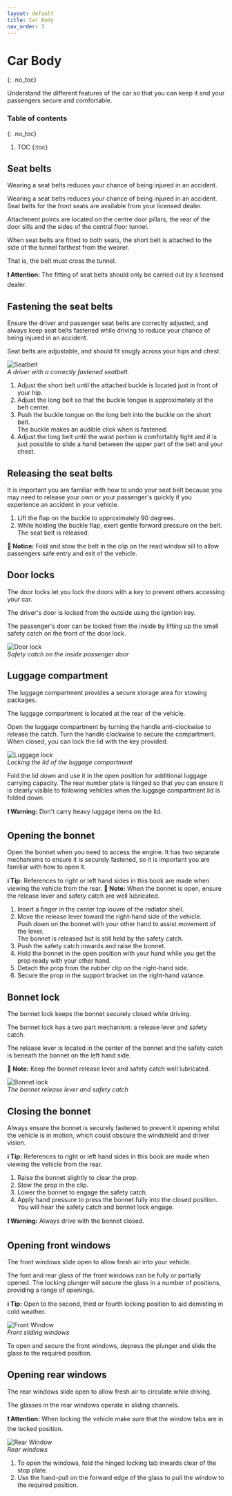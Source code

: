 ```yaml
---
layout: default
title: Car Body
nav_order: 3
---
```


# Car Body
{: .no_toc}

Understand the different features of the car so that you can keep it and your passengers secure and comfortable.

### Table of contents
{: .no_toc}

1. TOC
{:toc}

## Seat belts

Wearing a seat belts reduces your chance of being injured in an accident.

Wearing a seat belts reduces your chance of being injured in an accident. Seat belts for the front seats are available from your licensed dealer.

Attachment points are located on the centre door pillars, the rear of the door sills and the sides of the central floor tunnel.

When seat belts are fitted to both seats, the short belt is attached to the side of the tunnel farthest from the wearer.

That is, the belt must cross the tunnel.

**❗️ Attention:** The fitting of seat belts should only be carried out by a licensed dealer.

## Fastening the seat belts

Ensure the driver and passenger seat belts are correclty adjusted, and always keep seat belts fastened while driving to reduce your chance of being injured in an accident.

Seat belts are adjustable, and should fit snugly across your hips and chest.

![Seatbelt](/assets/images/Seatbelt.png)  
*A driver with a correctly fastened seatbelt.*

1. Adjust the short belt until the attached buckle is located just in front of your hip.
2. Adjust the long belt so that the buckle tongue is approximately at the belt center.
3. Push the buckle tongue on the long belt into the buckle on the short belt.  
The buckle makes an audible click when is fastened.
4. Adjust the long belt until the waist portion is comfortably tight and it is just possible to slide a hand between the upper part of the belt and your chest.

## Releasing the seat belts

It is important you are familiar with how to undo your seat belt because you may need to release your own or your passenger's quickly if you experience an accident in your vehicle.

1. Lift the flap on the buckle to approximately 90 degrees.
2. While holding the buckle flap, exert gentle forward pressure on the belt.  
The seat belt is released.

**🔎 Notice:** Fold and stow the belt in the clip on the read window sill to allow passengers safe entry and exit of the vehicle.

## Door locks

The door locks let you lock the doors with a key to prevent others accessing your car.

The driver's door is locked from the outside using the ignition key.

The passenger's door can be locked from the inside by lifting up the small safety catch on the front of the door lock.

![Door lock](/assets/images/DoorLock.png)  
*Safety catch on the inside passenger door*

## Luggage compartment

The luggage compartment provides a secure storage area for stowing packages.

The luggage compartment is located at the rear of the vehicle.

Open the luggage compartment by turning the handle anti-clockwise to release the catch. Turn the handle clockwise to secure the compartment. When closed, you can lock the lid with the key provided.

![Luggage lock](/assets/images/LuggageLock.png)  
*Locking the lid of the luggage compartment*

Fold the lid down and use it in the open position for additional luggage carrying capacity. The rear number plate is hinged so that you can ensure it is clearly visible to following vehicles when the luggage compartment lid is folded down.

**❗️ Warning:** Don't carry heavy luggage items on the lid.

## Opening the bonnet

Open the bonnet when you need to access the engine. It has two separate mechanisms to ensure it is securely fastened, so it is important you are familiar with how to open it.

**ℹ️ Tip:** References to right or left hand sides in this book are made when viewing the vehicle from the rear.
**📝 Note:** When the bonnet is open, ensure the release lever and safety catch are well lubricated.

1. Insert a finger in the center top louvre of the radiator shell.
2. Move the release lever toward the right-hand side of the vehicle.  
Push down on the bonnet with your other hand to assist movement of the lever.  
The bonnet is released but is still held by the safety catch.
3. Push the safety catch inwards and raise the bonnet.
4. Hold the bonnet in the open position with your hand while you get the prop ready with your other hand.
5. Detach the prop from the rubber clip on the right-hand side.
6. Secure the prop in the support bracket on the right-hand valance.

## Bonnet lock

The bonnet lock keeps the bonnet securely closed while driving.

The bonnet lock has a two part mechanism: a release lever and safety catch.

The release lever is located in the center of the bonnet and the safety catch is beneath the bonnet on the left hand side.

**📝 Note:** Keep the bonnet release lever and safety catch well lubricated.

![Bonnet lock](/assets/images/BonnetLock.png)  
*The bonnet release lever and safety catch*

## Closing the bonnet

Always ensure the bonnet is securely fastened to prevent it opening whilst the vehicle is in motion, which could obscure the windshield and driver vision.

**ℹ️ Tip:** References to right or left hand sides in this book are made when viewing the vehicle from the rear.

1. Raise the bonnet slightly to clear the prop.
2. Stow the prop in the clip.
3. Lower the bonnet to engage the safety catch.
4. Apply hand pressure to press the bonnet fully into the closed position.  
You will hear the safety catch and bonnet lock engage.

**❗️ Warning:** Always drive with the bonnet closed.

## Opening front windows

The front windows slide open to allow fresh air into your vehicle.

The font and rear glass of the front windows can be fully or partially opened. The locking plunger will secure the
glass in a number of positions, providing a range of openings.

**ℹ️ Tip:** Open to the second, third or fourth locking position to aid demisting in cold weather.

![Front Window](/assets/images/FrontWindow.png)  
*Front sliding windows*

To open and secure the front windows, depress the plunger and slide the glass to the required position.

## Opening rear windows

The rear windows slide open to allow fresh air to circulate while driving.

The glasses in the rear windows operate in sliding channels.

**❗️ Attention:** When locking the vehicle make sure that the window tabs are in the locked position.

![Rear Window](/assets/images/RearWindow.png)  
*Rear windows*

1. To open the windows, fold the hinged locking tab inwards clear of the stop plate.
2. Use the hand-pull on the forward edge of the glass to pull the window to the required position.
